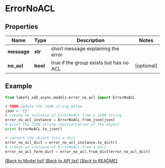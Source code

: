 # ErrorNoACL


## Properties
Name | Type | Description | Notes
------------ | ------------- | ------------- | -------------
**message** | **str** | short message explaining the error | 
**no_acl** | **bool** | true if the group exists but has no ACL | [optional] 

## Example

```python
from lakefs_sdk_async.models.error_no_acl import ErrorNoACL

# TODO update the JSON string below
json = "{}"
# create an instance of ErrorNoACL from a JSON string
error_no_acl_instance = ErrorNoACL.from_json(json)
# print the JSON string representation of the object
print ErrorNoACL.to_json()

# convert the object into a dict
error_no_acl_dict = error_no_acl_instance.to_dict()
# create an instance of ErrorNoACL from a dict
error_no_acl_form_dict = error_no_acl.from_dict(error_no_acl_dict)
```
[[Back to Model list]](../README.md#documentation-for-models) [[Back to API list]](../README.md#documentation-for-api-endpoints) [[Back to README]](../README.md)



